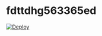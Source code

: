 # fdttdhg563365ed
[![Deploy](https://www.herokucdn.com/deploy/button.png)](https://dashboard.heroku.com/new?template=https://github.com/gryjrgztejmh/fdttdhg563365ed)
